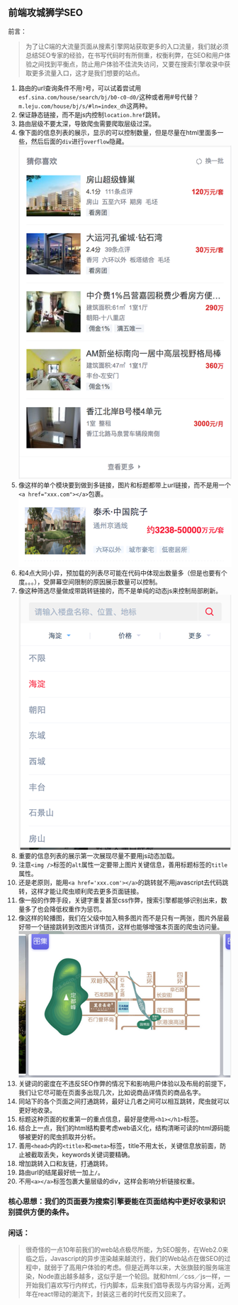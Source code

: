 ## 前端攻城狮学SEO

前言：
> 为了让C端的大流量页面从搜素引擎网站获取更多的入口流量，我们就必须总结SEO专家的经验，在书写代码时有所侧重，权衡利弊，在SEO和用户体验之间找到平衡点，防止用户体验不佳流失访问，又要在搜索引擎收录中获取更多流量入口，这才是我们想要的站点。

1. 路由的url查询条件不用`?`号，可以试着尝试用 `esf.sina.com/house/search/bj/b0-c0-d0/`这种或者用#号代替？`m.leju.com/house/bj/s/#ln=index_dh`这两种。
2. 保证静态链接，而不是js内控制`location.href`跳转。
3. 路由层级不要太深，导致爬虫需要爬取层级过深。 
4. 像下面的信息列表的展示，显示的可以控制数量，但是尽量在html里面多一些，然后后面的`div`进行`overflow`隐藏。![listmore](./img/listmore.png)
5. 像这样的单个模块要到做到多链接，图片和标题都带上url链接，而不是用一个`<a href="xxx.com"></a>`包裹。![onelist](./img/onelist.png)
6. 和4点大同小异，预加载的列表尽可能在代码中体现出数量多（但是也要有个度。。。），受屏幕空间限制的原因展示数量可以控制。 
7. 像这种筛选尽量做成带跳转链接的，而不是单纯的动态js来控制局部刷新。![chooselist](./img/chooselist.png)
8. 重要的信息列表的展示第一次展现尽量不要用js动态加载。
9. 注意`<img />`标签的`alt`属性一定要带上图片关键信息，善用标题标签的`title`属性。
10. 还是老原则，能用`<a href='xxx.com'></a>`的跳转就不用javascript去代码跳转，这样才能让爬虫顺利爬去更多页面链接。
11. 像一般的作弊手段，关键字重复甚至css作弊，搜索引擎都能够识别出来，数量多了也会降低权重作为惩罚。
12. 像这样的轮播图，我们在父级中加入稍多图片而不是只有一两张，图片外层最好带一个链接跳转到改图片详情页，这样也能够增强本页面的爬虫访问量。![slide](./img/slide.png)
13. 关键词的密度在不违反SEO作弊的情况下和影响用户体验以及布局的前提下，我们让它尽可能在页面多出现几次，比如说商品详情页的商品名字。
14. 同站下的各个页面之间打通跳转，最好让几者之间可以相互跳转，爬虫就可以更好地收录。
15. 标题这种页面的权重第一的重点信息，最好是使用`<h1></h1>`标签。
16. 结合上一点，我们的html结构要考虑web语义化，结构清晰可读的html源码能够被更好的爬虫抓取并分析。
17. 善用`<head>`内的`<title>`和`<meta>`标签，title不用太长，关键信息放前面，防止被截取丢失，keywords关键词要精确。
18. 增加跳转入口和友链，打通跳转。
19. 路由url的结尾最好统一加上`/`。
20. 不用`<a></a>`标签包裹大量层级的div，这样会影响分析链接权重。

### 核心思想：我们的页面要为搜索引擎要能在页面结构中更好收录和识别提供方便的条件。


### 闲话：
>很奇怪的一点10年前我们的web站点极尽所能，为SEO服务，在Web2.0来临之后，Javascript的异步渲染越来越流行，我们的Web站点在做SEO的过程中，就弱于了高用户体验的考虑。但是近两年以来，大张旗鼓的服务端渲染，Node直出越多越多，这似乎是一个轮回。就和html／css／js一样，一开始我们喜欢写行内样式，行内脚本，后来我们倡导表现与内容分离，近两年在react带动的潮流下，封装这三者的时代反而又回来了。
